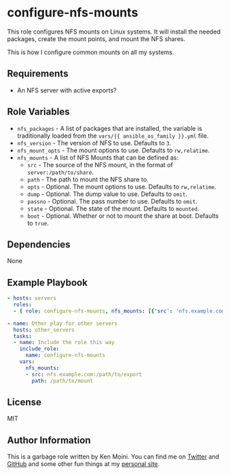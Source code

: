 configure-nfs-mounts
=========

This role configures NFS mounts on Linux systems.  It will install the needed packages, create the mount points, and mount the NFS shares.

This is how I configure common mounts on all my systems.

Requirements
------------

- An NFS server with active exports?

Role Variables
--------------

- `nfs_packages` - A list of packages that are installed, the variable is traditionally loaded from the `vars/{{ ansible_os_family }}.yml` file.
- `nfs_version` - The version of NFS to use.  Defaults to `3`.
- `nfs_mount_opts` - The mount options to use.  Defaults to `rw,relatime`.
- `nfs_mounts` - A list of NFS Mounts that can be defined as:
  - `src` - The source of the NFS mount, in the format of `server:/path/to/share`.
  - `path` - The path to mount the NFS share to.
  - `opts` - Optional. The mount options to use.  Defaults to `rw,relatime`.
  - `dump` - Optional. The dump value to use.  Defaults to `omit`.
  - `passno` - Optional. The pass number to use.  Defaults to `omit`.
  - `state` - Optional. The state of the mount.  Defaults to `mounted`.
  - `boot` - Optional. Whether or not to mount the share at boot.  Defaults to `true`.

Dependencies
------------

None

Example Playbook
----------------

```yaml
- hosts: servers
  roles:
  - { role: configure-nfs-mounts, nfs_mounts: [{'src': 'nfs.example.com:/path/to/export', 'path': '/path/to/mount'}] }

- name: Other play for other servers
  hosts: other_servers
  tasks:
  - name: Include the role this way
    include_role:
      name: configure-nfs-mounts
    vars:
      nfs_mounts:
      - src: nfs.example.com:/path/to/export
        path: /path/to/mount
```

License
-------

MIT

Author Information
------------------

This is a garbage role written by Ken Moini. You can find me on [Twitter](https://twitter.com/kenmoini) and [GitHub](https://github.com/kenmoini) and some other fun things at my [personal site](https://kenmoini.com).
